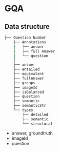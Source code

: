 # GQA

## Data structure
```bash
├── Question Number
    ├── Annotations
    |   ├── answer
    |   ├── full Answer
    |   └── question
    │   
    ├── answer
    ├── entailed
    ├── equivalent
    ├── fullAnswer
    ├── groups
    ├── imageId
    ├── isBalanced
    ├── question
    ├── semantic
    ├── semanticStr
    └── types
        ├── detailed
        ├── semantic
        └── structural
```
- answer, groundtruth
- imageId
- question
